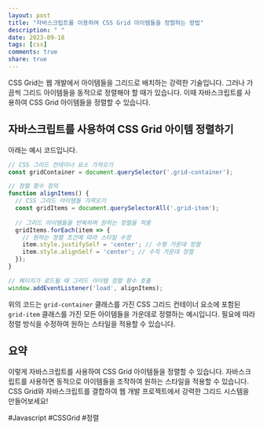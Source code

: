 ```yaml
---
layout: post
title: "자바스크립트를 이용하여 CSS Grid 아이템들을 정렬하는 방법"
description: " "
date: 2023-09-18
tags: [css]
comments: true
share: true
---
```


CSS Grid는 웹 개발에서 아이템들을 그리드로 배치하는 강력한 기술입니다. 그러나 가끔씩 그리드 아이템들을 동적으로 정렬해야 할 때가 있습니다. 이때 자바스크립트를 사용하여 CSS Grid 아이템들을 정렬할 수 있습니다.

## 자바스크립트를 사용하여 CSS Grid 아이템 정렬하기

아래는 예시 코드입니다.

```javascript
// CSS 그리드 컨테이너 요소 가져오기
const gridContainer = document.querySelector('.grid-container');

// 정렬 함수 정의
function alignItems() {
  // CSS 그리드 아이템들 가져오기
  const gridItems = document.querySelectorAll('.grid-item');
  
  // 그리드 아이템들을 반복하며 원하는 정렬을 적용
  gridItems.forEach(item => {
    // 원하는 정렬 조건에 따라 스타일 수정
    item.style.justifySelf = 'center'; // 수평 가운데 정렬
    item.style.alignSelf = 'center'; // 수직 가운데 정렬
  });
}

// 페이지가 로드될 때 그리드 아이템 정렬 함수 호출
window.addEventListener('load', alignItems);
```

위의 코드는 `grid-container` 클래스를 가진 CSS 그리드 컨테이너 요소에 포함된 `grid-item` 클래스를 가진 모든 아이템들을 가운데로 정렬하는 예시입니다. 필요에 따라 정렬 방식을 수정하여 원하는 스타일을 적용할 수 있습니다.

## 요약

이렇게 자바스크립트를 사용하여 CSS Grid 아이템들을 정렬할 수 있습니다. 자바스크립트를 사용하면 동적으로 아이템들을 조작하여 원하는 스타일을 적용할 수 있습니다. CSS Grid와 자바스크립트를 결합하여 웹 개발 프로젝트에서 강력한 그리드 시스템을 만들어보세요!

#Javascript #CSSGrid #정렬